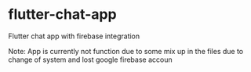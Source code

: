 # flutter-chat-app
Flutter chat app with firebase integration

Note: App is currently not function due to some mix up in the files due to change of system and lost google firebase accoun
